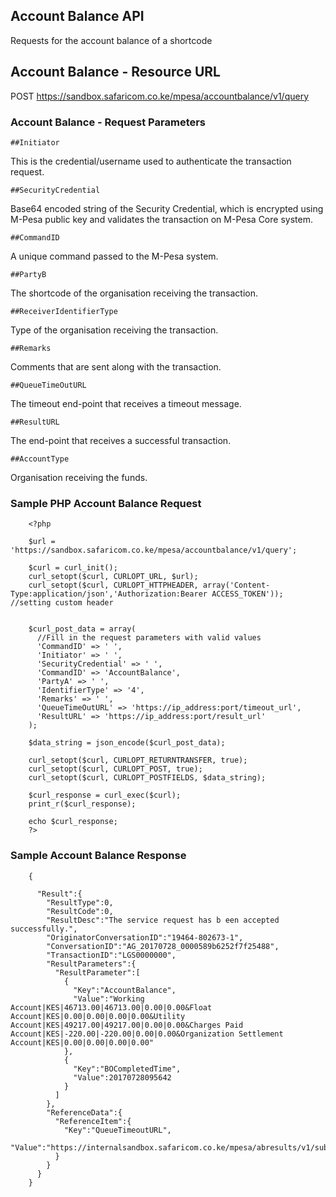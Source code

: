 ## Account Balance API 
Requests for the account balance of a shortcode

## Account Balance - Resource URL
POST https://sandbox.safaricom.co.ke/mpesa/accountbalance/v1/query

### Account Balance - Request Parameters

	##Initiator
This is the credential/username used to authenticate the transaction request.

	##SecurityCredential 	
Base64 encoded string of the Security Credential, which is encrypted using M-Pesa public key and validates the transaction on M-Pesa Core system.

	##CommandID 	
A unique command passed to the M-Pesa system.

	##PartyB 	
The shortcode of the organisation receiving the transaction.

	##ReceiverIdentifierType 	
Type of the organisation receiving the transaction.

	##Remarks 	
Comments that are sent along with the transaction.

	##QueueTimeOutURL 	
The timeout end-point that receives a timeout message.

	##ResultURL 	
The end-point that receives a successful transaction.

	##AccountType 	
Organisation receiving the funds.

### Sample PHP Account Balance Request

```
	<?php

	$url = 'https://sandbox.safaricom.co.ke/mpesa/accountbalance/v1/query';

	$curl = curl_init();
	curl_setopt($curl, CURLOPT_URL, $url);
	curl_setopt($curl, CURLOPT_HTTPHEADER, array('Content-Type:application/json','Authorization:Bearer ACCESS_TOKEN')); //setting custom header


	$curl_post_data = array(
	  //Fill in the request parameters with valid values
	  'CommandID' => ' ',
	  'Initiator' => ' ',
	  'SecurityCredential' => ' ',
	  'CommandID' => 'AccountBalance',
	  'PartyA' => ' ',
	  'IdentifierType' => '4',
	  'Remarks' => ' ',
	  'QueueTimeOutURL' => 'https://ip_address:port/timeout_url',
	  'ResultURL' => 'https://ip_address:port/result_url'
	);

	$data_string = json_encode($curl_post_data);

	curl_setopt($curl, CURLOPT_RETURNTRANSFER, true);
	curl_setopt($curl, CURLOPT_POST, true);
	curl_setopt($curl, CURLOPT_POSTFIELDS, $data_string);

	$curl_response = curl_exec($curl);
	print_r($curl_response);

	echo $curl_response;
	?>

```
### Sample Account Balance Response

```
	{
	
	  "Result":{
	    "ResultType":0,
	    "ResultCode":0,
	    "ResultDesc":"The service request has b een accepted successfully.",
	    "OriginatorConversationID":"19464-802673-1",
	    "ConversationID":"AG_20170728_0000589b6252f7f25488",
	    "TransactionID":"LGS0000000",
	    "ResultParameters":{
	      "ResultParameter":[
	        {
	          "Key":"AccountBalance",
	          "Value":"Working Account|KES|46713.00|46713.00|0.00|0.00&Float Account|KES|0.00|0.00|0.00|0.00&Utility Account|KES|49217.00|49217.00|0.00|0.00&Charges Paid Account|KES|-220.00|-220.00|0.00|0.00&Organization Settlement Account|KES|0.00|0.00|0.00|0.00"
	        },
	        {
	          "Key":"BOCompletedTime",
	          "Value":20170728095642
	        }
	      ]
	    },
	    "ReferenceData":{
	      "ReferenceItem":{
	        "Key":"QueueTimeoutURL",
	        "Value":"https://internalsandbox.safaricom.co.ke/mpesa/abresults/v1/submit"
	      }
	    }
	  }
	}

```